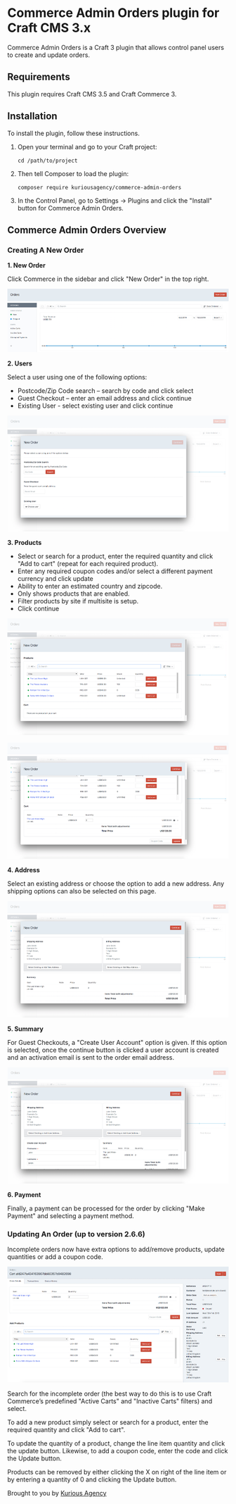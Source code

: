 # Commerce Admin Orders plugin for Craft CMS 3.x

Commerce Admin Orders is a Craft 3 plugin that allows control panel users to create and update orders.

## Requirements

This plugin requires Craft CMS 3.5 and Craft Commerce 3.

## Installation

To install the plugin, follow these instructions.

1.  Open your terminal and go to your Craft project:

        cd /path/to/project

2.  Then tell Composer to load the plugin:

        composer require kuriousagency/commerce-admin-orders

3.  In the Control Panel, go to Settings → Plugins and click the "Install" button for Commerce Admin Orders.

## Commerce Admin Orders Overview

### Creating A New Order

**1. New Order**

Click Commerce in the sidebar and click "New Order" in the top right.

![New Order](resources/screenshots/new-order.png)

**2. Users**

Select a user using one of the following options:

-   Postcode/Zip Code search – search by code and click select
-   Guest Checkout – enter an email address and click continue
-   Existing User - select existing user and click continue

![Users](resources/screenshots/users.png)

**3. Products**

-   Select or search for a product, enter the required quantity and click "Add to cart" (repeat for each required product).
-   Enter any required coupon codes and/or select a different payment currency and click update
-   Ability to enter an estimated country and zipcode.
-   Only shows products that are enabled.
-   Filter products by site if multisite is setup.
-   Click continue

![Products](resources/screenshots/add-products-empty-cart.png)

![Products and cart](resources/screenshots/add-products-cart.png)

**4. Address**

Select an existing address or choose the option to add a new address. Any shipping options can also be selected on this page.

![Address and summary](resources/screenshots/summary.png)

**5. Summary**

For Guest Checkouts, a "Create User Account" option is given. If this option is selected, once the continue button is clicked a user account is created and an activation email is sent to the order email address.

![Address and summary guest](resources/screenshots/summary-new-user.png)

**6. Payment**

Finally, a payment can be processed for the order by clicking "Make Payment" and selecting a payment method.

### Updating An Order (up to version 2.6.6)

Incomplete orders now have extra options to add/remove products, update quantities or add a coupon code.

![Update order](resources/screenshots/update-order.png)

Search for the incomplete order (the best way to do this is to use Craft Commerce’s predefined "Active Carts" and "Inactive Carts" filters) and select.

To add a new product simply select or search for a product, enter the required quantity and click "Add to cart".

To update the quantity of a product, change the line item quantity and click the update button. Likewise, to add a coupon code, enter the code and click the Update button.

Products can be removed by either clicking the X on right of the line item or by entering a quantity of 0 and clicking the Update button.

Brought to you by [Kurious Agency](https://kurious.agency)
